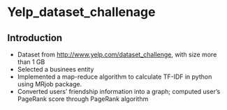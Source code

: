 # Yelp_dataset_challenage

## Introduction 
* Dataset from http://www.yelp.com/dataset_challenge, with size more than 1 GB 
* Selected a businees entity
* Implemented a map-reduce algorithm to calculate TF-IDF in python using MRjob package.
* Converted users’ friendship information into a graph; computed user’s PageRank score through PageRank algorithm  
